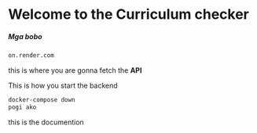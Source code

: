 # Welcome to the Curriculum checker  
##### Mga bobo 

```bash
on.render.com
```  

this is where you are gonna fetch the **API**  

This is how you start the backend 
```dockerfile
docker-compose down
pogi ako
```

this is the documention

